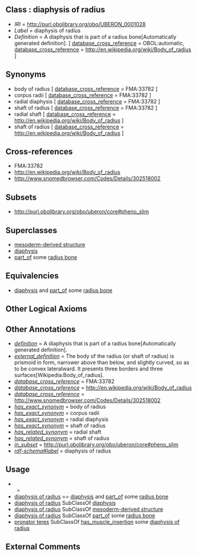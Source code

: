 
## Class : diaphysis of radius

 * *IRI* = http://purl.obolibrary.org/obo/UBERON_0001028
 * *Label* = diaphysis of radius
 * *Definition* = A diaphysis that is part of a radius bone[Automatically generated definition]. [ [database_cross_reference](../../ef/oboInOwl#hasDbXref.md) = OBOL:automatic, [database_cross_reference](../../ef/oboInOwl#hasDbXref.md) = http://en.wikipedia.org/wiki/Body_of_radius ]

## Synonyms

 * body of radius [ [database_cross_reference](../../ef/oboInOwl#hasDbXref.md) = FMA:33782 ]
 * corpus radii [ [database_cross_reference](../../ef/oboInOwl#hasDbXref.md) = FMA:33782 ]
 * radial diaphysis [ [database_cross_reference](../../ef/oboInOwl#hasDbXref.md) = FMA:33782 ]
 * shaft of radius [ [database_cross_reference](../../ef/oboInOwl#hasDbXref.md) = FMA:33782 ]
 * radial shaft [ [database_cross_reference](../../ef/oboInOwl#hasDbXref.md) = http://en.wikipedia.org/wiki/Body_of_radius ]
 * shaft of radius [ [database_cross_reference](../../ef/oboInOwl#hasDbXref.md) = http://en.wikipedia.org/wiki/Body_of_radius ]

## Cross-references

 * FMA:33782
 * http://en.wikipedia.org/wiki/Body_of_radius
 * http://www.snomedbrowser.com/Codes/Details/302518002

## Subsets

 * http://purl.obolibrary.org/obo/uberon/core#pheno_slim

## Superclasses

 * [mesoderm-derived structure](../../UBERON/20/UBERON_0004120.md)
 * [diaphysis](../../UBERON/69/UBERON_0004769.md)
 * [part_of](../../BFO/50/BFO_0000050.md) some [radius bone](../../UBERON/23/UBERON_0001423.md)

## Equivalencies

 * [diaphysis](../../UBERON/69/UBERON_0004769.md) and [part_of](../../BFO/50/BFO_0000050.md) some [radius bone](../../UBERON/23/UBERON_0001423.md)

## Other Logical Axioms


## Other Annotations

 * *[definition](../../IAO/15/IAO_0000115.md)* = A diaphysis that is part of a radius bone[Automatically generated definition].
 * *[external_definition](../../UBPROP/01/UBPROP_0000001.md)* = The body of the radius (or shaft of radius) is prismoid in form, narrower above than below, and slightly curved, so as to be convex lateralward. It presents three borders and three surfaces[Wikipedia:Body_of_radius].
 * *[database_cross_reference](../../ef/oboInOwl#hasDbXref.md)* = FMA:33782
 * *[database_cross_reference](../../ef/oboInOwl#hasDbXref.md)* = http://en.wikipedia.org/wiki/Body_of_radius
 * *[database_cross_reference](../../ef/oboInOwl#hasDbXref.md)* = http://www.snomedbrowser.com/Codes/Details/302518002
 * *[has_exact_synonym](../../ym/oboInOwl#hasExactSynonym.md)* = body of radius
 * *[has_exact_synonym](../../ym/oboInOwl#hasExactSynonym.md)* = corpus radii
 * *[has_exact_synonym](../../ym/oboInOwl#hasExactSynonym.md)* = radial diaphysis
 * *[has_exact_synonym](../../ym/oboInOwl#hasExactSynonym.md)* = shaft of radius
 * *[has_related_synonym](../../ym/oboInOwl#hasRelatedSynonym.md)* = radial shaft
 * *[has_related_synonym](../../ym/oboInOwl#hasRelatedSynonym.md)* = shaft of radius
 * *[in_subset](../../et/oboInOwl#inSubset.md)* = http://purl.obolibrary.org/obo/uberon/core#pheno_slim
 * *[rdf-schema#label](../../el/rdf-schema#label.md)* = diaphysis of radius

## Usage

 * -
 * [diaphysis of radius](../../UBERON/28/UBERON_0001028.md) == [diaphysis](../../UBERON/69/UBERON_0004769.md) and [part_of](../../BFO/50/BFO_0000050.md) some [radius bone](../../UBERON/23/UBERON_0001423.md)
 * [diaphysis of radius](../../UBERON/28/UBERON_0001028.md) SubClassOf [diaphysis](../../UBERON/69/UBERON_0004769.md)
 * [diaphysis of radius](../../UBERON/28/UBERON_0001028.md) SubClassOf [mesoderm-derived structure](../../UBERON/20/UBERON_0004120.md)
 * [diaphysis of radius](../../UBERON/28/UBERON_0001028.md) SubClassOf [part_of](../../BFO/50/BFO_0000050.md) some [radius bone](../../UBERON/23/UBERON_0001423.md)
 * [pronator teres](../../UBERON/20/UBERON_0001520.md) SubClassOf [has_muscle_insertion](../../RO/73/RO_0002373.md) some [diaphysis of radius](../../UBERON/28/UBERON_0001028.md)

## External Comments

